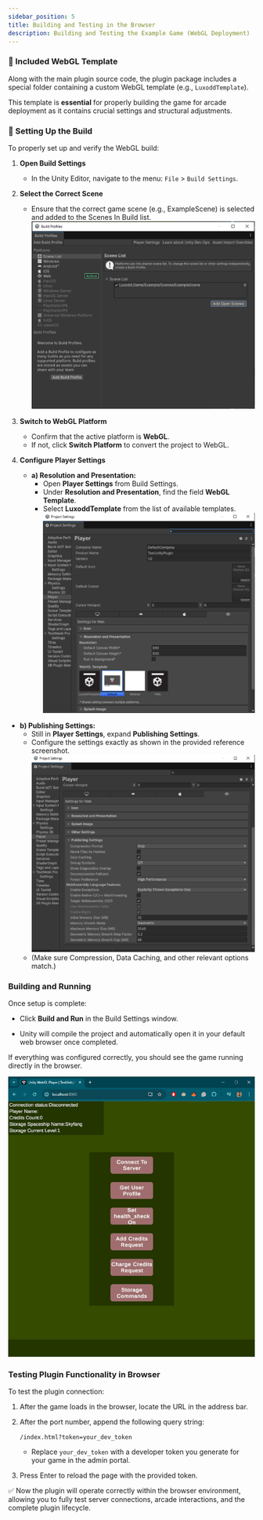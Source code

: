 ```yaml
---
sidebar_position: 5
title: Building and Testing in the Browser
description: Building and Testing the Example Game (WebGL Deployment)
---
```


### **📁 Included WebGL Template**

Along with the main plugin source code, the plugin package includes a special folder containing a custom WebGL template (e.g., `LuxoddTemplate`).

This template is **essential** for properly building the game for arcade deployment as it contains crucial settings and structural adjustments.

### **🔧 Setting Up the Build**

To properly set up and verify the WebGL build:

1.  **Open Build Settings**

    - In the Unity Editor, navigate to the menu: `File` > `Build Settings`.

2.  **Select the Correct Scene**

    - Ensure that the correct game scene (e.g., ExampleScene) is selected and added to the Scenes In Build list.
      ![Select Scene](./assets/image13.png)

3.  **Switch to WebGL Platform**

    - Confirm that the active platform is **WebGL**.
    - If not, click **Switch Platform** to convert the project to WebGL.

4.  **Configure Player Settings**
    - **a) Resolution and Presentation:**
      - Open **Player Settings** from Build Settings.
      - Under **Resolution and Presentation**, find the field **WebGL Template**.
      - Select **LuxoddTemplate** from the list of available templates.
        ![Select Template](./assets/image14.png)

- **b) Publishing Settings:**
  - Still in **Player Settings**, expand **Publishing Settings**.
  - Configure the settings exactly as shown in the provided reference screenshot.
    ![Publishing Settings](./assets/image15.png)
  - (Make sure Compression, Data Caching, and other relevant options match.)

### Building and Running

Once setup is complete:

- Click **Build and Run** in the Build Settings window.

- Unity will compile the project and automatically open it in your default web browser once completed.

If everything was configured correctly, you should see the game running directly in the browser.

![Example Game Running](./assets/image16.png)

### Testing Plugin Functionality in Browser

To test the plugin connection:

1.  After the game loads in the browser, locate the URL in the address bar.
2.  After the port number, append the following query string:

    ```
    /index.html?token=your_dev_token
    ```

    - Replace `your_dev_token` with a developer token you generate for your game in the admin portal.

3.  Press Enter to reload the page with the provided token.

✅ Now the plugin will operate correctly within the browser environment, allowing you to fully test server connections, arcade interactions, and the complete plugin lifecycle.
